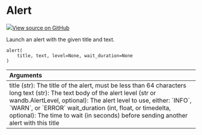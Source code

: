 # Alert

[![](https://www.tensorflow.org/images/GitHub-Mark-32px.png)View source on GitHub](https://www.github.com/wandb/client/tree/master/wandb/sdk/wandb_run.py#L2049-L2078)

Launch an alert with the given title and text.

```text
alert(
    title, text, level=None, wait_duration=None
)
```

| Arguments |
| :--- |
|  title \(str\): The title of the alert, must be less than 64 characters long text \(str\): The text body of the alert level \(str or wandb.AlertLevel, optional\): The alert level to use, either: \`INFO\`, \`WARN\`, or \`ERROR\` wait\_duration \(int, float, or timedelta, optional\): The time to wait \(in seconds\) before sending another alert with this title |

